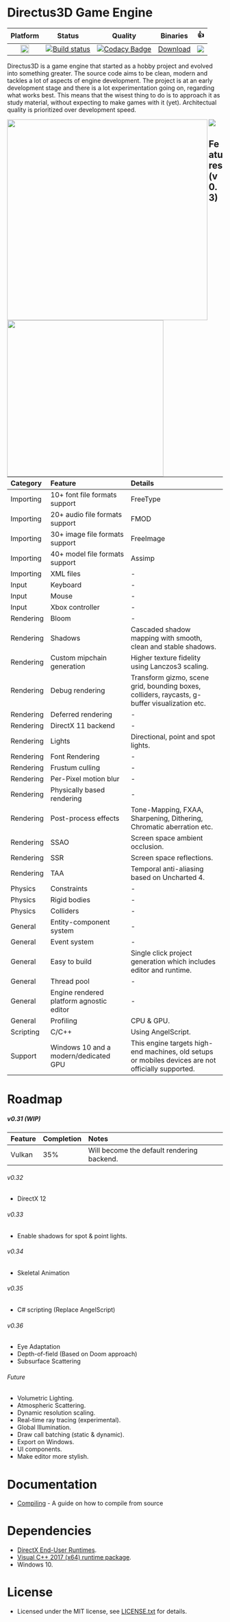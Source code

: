 # Directus3D Game Engine
Platform | Status | Quality | Binaries | :+1:
:-:|:-:|:-:|:-:|:-:|
<img src="https://doublslash.com/img/assets/Windows8AnimatedLogo.png" width="20" height="20"/>|[![Build status](https://ci.appveyor.com/api/projects/status/p5duow3h4w8jp506?svg=true)](https://ci.appveyor.com/project/PanosK92/directus3d)|[![Codacy Badge](https://api.codacy.com/project/badge/Grade/da72b4f208284a30b7673abd86e8d8d3)](https://www.codacy.com/app/PanosK92/Directus3D?utm_source=github.com&amp;utm_medium=referral&amp;utm_content=PanosK92/Directus3D&amp;utm_campaign=Badge_Grade)|[Download](https://ci.appveyor.com/api/projects/PanosK92/directus3d/artifacts/Binaries/Release.zip?branch=master)|[![](https://www.paypalobjects.com/en_GB/i/btn/btn_donate_SM.gif)](https://www.paypal.com/cgi-bin/webscr?cmd=_s-xclick&hosted_button_id=CSP87Y77VNHPG&source=url)

<p align="left">Directus3D is a game engine that started as a hobby project and evolved into something greater.
The source code aims to be clean, modern and tackles a lot of aspects of engine development.
The project is at an early development stage and there is a lot experimentation going on, regarding what works best.
This means that the wisest thing to do is to approach it as study material, without expecting to make games with it (yet).
Architectual quality is prioritized over development speed.</p>

<img align="left" width="468" src="https://raw.githubusercontent.com/PanosK92/Directus3D/master/Data/screenshot-v0.3_preview4.jpg">
<img align="left" width="365" src="https://raw.githubusercontent.com/PanosK92/Directus3D/master/Data/rotating_gun.gif">

[
![](https://i.imgur.com/NRxQhSm.jpg)](https://www.youtube.com/watch?v=RIae1ma_DSo)

## Features (v0.3)
Category       	| Feature                                  	| Details
:-              | :-                                        | :-
Importing       | 10+ font file formats support             | FreeType
Importing       | 20+ audio file formats support            | FMOD
Importing       | 30+ image file formats support            | FreeImage
Importing       | 40+ model file formats support            | Assimp
Importing       | XML files                                 | -
Input           | Keyboard                                  | -
Input           | Mouse                                     | -
Input           | Xbox controller                           | -
Rendering       | Bloom                                     | -
Rendering       | Shadows                                   | Cascaded shadow mapping with smooth, clean and stable shadows.
Rendering       | Custom mipchain generation                | Higher texture fidelity using Lanczos3 scaling.
Rendering       | Debug rendering                           | Transform gizmo, scene grid, bounding boxes, colliders, raycasts, g-buffer visualization etc.
Rendering       | Deferred rendering                        | -
Rendering       | DirectX 11 backend                        | -
Rendering       | Lights                                    | Directional, point and spot lights.
Rendering       | Font Rendering                            | -
Rendering       | Frustum culling                           | -
Rendering       | Per-Pixel motion blur                     | -
Rendering       | Physically based rendering                | -
Rendering       | Post-process effects                      | Tone-Mapping, FXAA, Sharpening, Dithering, Chromatic aberration etc.
Rendering       | SSAO                                      | Screen space ambient occlusion.
Rendering       | SSR                                       | Screen space reflections.
Rendering       | TAA                                       | Temporal anti-aliasing based on Uncharted 4.
Physics         | Constraints                               | -
Physics         | Rigid bodies                              | -
Physics         | Colliders                                 | -
General         | Entity-component system                   | -
General         | Event system                              | -
General         | Easy to build                             | Single click project generation which includes editor and runtime.
General         | Thread pool                               | -
General         | Engine rendered platform agnostic editor  | -
General         | Profiling  								| CPU & GPU.
Scripting       | C/C++                                     | Using AngelScript.
Support        	| Windows 10 and a modern/dedicated GPU		| This engine targets high-end machines, old setups or mobiles devices are not officially supported.

# Roadmap

##### v0.31 (WIP)
Feature     | Completion    | Notes 
:-          | :-            | :-
Vulkan      | 35%           | Will become the default rendering backend.

###### v0.32
- DirectX 12

###### v0.33
- Enable shadows for spot & point lights.

###### v0.34
- Skeletal Animation

###### v0.35
- C# scripting (Replace AngelScript)

###### v0.36
- Eye Adaptation
- Depth-of-field (Based on Doom approach)
- Subsurface Scattering

###### Future
- Volumetric Lighting.
- Atmospheric Scattering.
- Dynamic resolution scaling.
- Real-time ray tracing (experimental).
- Global Illumination.
- Draw call batching (static & dynamic).
- Export on Windows.
- UI components.
- Make editor more stylish.

# Documentation
- [Compiling](https://github.com/PanosK92/Directus3D/blob/master/Documentation/CompilingFromSource/CompilingFromSource.md) - A guide on how to compile from source

# Dependencies
- [DirectX End-User Runtimes](https://www.microsoft.com/en-us/download/details.aspx?id=8109).
- [Visual C++ 2017 (x64) runtime package](https://go.microsoft.com/fwlink/?LinkId=746572).
- Windows 10.

# License
- Licensed under the MIT license, see [LICENSE.txt](https://github.com/PanosK92/Directus3D/blob/master/LICENSE.txt) for details.
